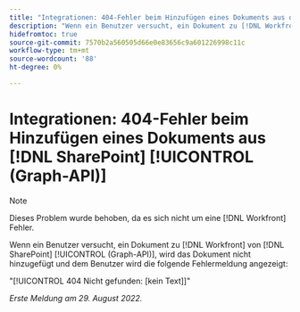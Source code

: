 ```yaml
---
title: "Integrationen: 404-Fehler beim Hinzufügen eines Dokuments aus der SharePoint Graph-API"
description: "Wenn ein Benutzer versucht, ein Dokument zu [!DNL Workfront] von [!DNL SharePoint] (Graph-API), wird das Dokument nicht hinzugefügt und der Benutzer sieht die folgende Fehlermeldung:"
hidefromtoc: true
source-git-commit: 7570b2a560505d66e0e83656c9a601226998c11c
workflow-type: tm+mt
source-wordcount: '88'
ht-degree: 0%

---
```



# Integrationen: 404-Fehler beim Hinzufügen eines Dokuments aus [!DNL SharePoint] [!UICONTROL (Graph-API)]

>[!NOTE]
>
>Dieses Problem wurde behoben, da es sich nicht um eine [!DNL Workfront] Fehler.

Wenn ein Benutzer versucht, ein Dokument zu [!DNL Workfront] von [!DNL SharePoint] [!UICONTROL (Graph-API)], wird das Dokument nicht hinzugefügt und dem Benutzer wird die folgende Fehlermeldung angezeigt:

&quot;[!UICONTROL 404 Nicht gefunden: [kein Text]]&quot;

_Erste Meldung am 29. August 2022._

